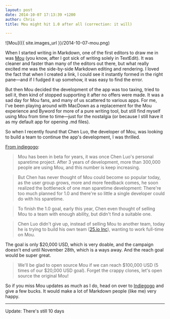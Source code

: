 ```yaml
---
layout: post
date: 2014-10-07 17:13:39 +1200
author: Chris
title: Mou might hit 1.0 after all (correction: it will)

---
```


<!-- excerpt -->

![Mou]({{ site.images_url }}/2014-10-07-mou.png)

When I started writing in Markdown, one of the first editors to draw me in was [Mou](http://blog.iwantmyname.com/2013/10/tools-we-use-mou-for-writing.html) (you know, after I got sick of writing solely in TextEdit). It was cleaner and faster than many of the editors out there, but what really excited me was the side-by-side Markdown editing and rendering. I loved the fact that when I created a link, I could see it instantly formed in the right pane—and if I fudged it up somehow, it was easy to find the error. 

But then Mou decided the development of the app was too taxing, tried to sell it, then kind of stopped supporting it after no offers were made. It was a sad day for Mou fans, and many of us scattered to various apps. For me, I've been playing around with MacDown as a replacement for the Mou experience and Byword for more of a pure writing tool, but still find myself using Mou from time to time—just for the nostalgia (or because I still have it as my default app for opening .md files).

So when I recently found that Chen Luo, the developer of Mou, was looking to build a team to continue the app's development, I was thrilled. 

<!-- /excerpt -->

[From indiegogo](https://www.indiegogo.com/projects/mou-1-0-markdown-editor-on-os-x-for-you):

>Mou has been in beta for years, it was once Chen Luo's personal sparetime project. After 3 years of development, more than 300,000 people are using Mou, and this number is keep increasing.

>But Chen has never thought of Mou could become so popular today, as the user group grows, more and more feedback comes, he soon realized the bottleneck of one man sparetime development: There're too much planned for 1.0 and there're so little a single developer could do with his sparetime.

>To finish the 1.0 goal, early this year, Chen even thought of selling Mou to a team with enough ability, but didn't find a suitable one.

>Chen Luo didn't give up, instead of selling Mou to another team, today he is trying to build his own team ([25.io Inc](http://25.io/)), wanting to work full-time on Mou.

The goal is only $20,000 USD, which is very doable, and the campaign doesn't end until November 28th, which is a ways away. And the reach goal would be super great.

>We'll be glad to open source Mou if we can reach $100,000 USD (5 times of our $20,000 USD goal). Forget the crappy clones, let's open source the original Mou!

So if you miss Mou updates as much as I do, head on over to [Indiegogo](https://www.indiegogo.com/projects/mou-1-0-markdown-editor-on-os-x-for-you) and give a few bucks. It would make a lot of Markdown people (like me) very happy.

***

Update: There's still 10 days 




